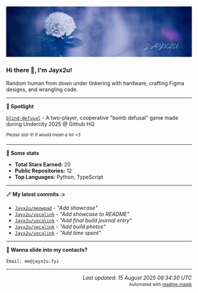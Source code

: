 [![Github Banner](https://github.com/Jayx2u/jayx2u/blob/main/jayx2u-github-banner.png?raw=true)](https://jayx2u.carrd.co)

### Hi there 👋, I'm Jayx2u!

Random human from down under tinkering with hardware, crafting Figma designs, and wrangling code.

---

**💫 Spotlight**

[`blind-defusal`](https://github.com/Jayx2u/blind-defusal) - A two-player, cooperative "bomb defusal" game made during Undercity 2025 @ Github HQ

<sup>*Please star it! It would mean a lot <3*</sup>

---

**📡 Some stats**
- **Total Stars Earned:** 20
- **Public Repositories:** 12
- **Top Languages:** Python, TypeScript

---

**🪄 My latest commits :>**
- [`Jayx2u/meowpad`](https://github.com/Jayx2u/meowpad) - *"Add showcase"*
- [`Jayx2u/vocalink`](https://github.com/Jayx2u/vocalink) - *"Add showcase to README"*
- [`Jayx2u/vocalink`](https://github.com/Jayx2u/vocalink) - *"Add final build journal entry"*
- [`Jayx2u/vocalink`](https://github.com/Jayx2u/vocalink) - *"Add build photos"*
- [`Jayx2u/vocalink`](https://github.com/Jayx2u/vocalink) - *"Add time spent"*

---

**📮 Wanna slide into my contacts?**
```text
Email: me@jayx2u.fyi
```

---

<p align="right">
  <em>Last updated: 15 August 2025 06:34:30 UTC</em>
  <br>
  <small>Automated with <a href="https://github.com/Jayx2u/readme-magik">readme-magik</a></small>
</p>